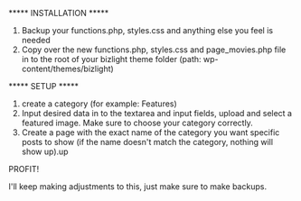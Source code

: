 ***** INSTALLATION *****
1) Backup your functions.php, styles.css and anything else you feel is needed
2) Copy over the new functions.php, styles.css and page_movies.php file in to the root of your bizlight theme folder (path: wp-content/themes/bizlight)

***** SETUP *****
1) create a category (for example: Features)
2) Input desired data in to the textarea and input fields, upload and select a featured image. Make sure to choose your category correctly.
3) Create a page with the exact name of the category you want specific posts to show (if the name doesn't match the category, nothing will show up).up

PROFIT!

I'll keep making adjustments to this, just make sure to make backups.
